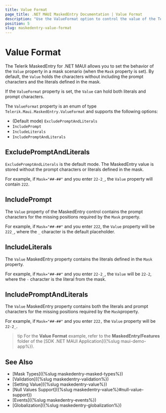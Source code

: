 ```yaml
---
title: Value Format
page_title: .NET MAUI MaskedEntry Documentation | Value Format
description: "Use the ValueFormat option to control the value of the Telerik UI for .NET MAUI MaskedEntry when its Mask property is set."
position: 5
slug: maskedentry-value-format
---
```


# Value Format

The Telerik MaskedEntry for .NET MAUI allows you to set the behavior of the `Value` property in a mask scenario (when the `Mask` property is set). By default, the `Value` holds the characters without including the prompt characters and the literals defined in the mask.

If the `ValueFormat` property is set, the `Value` can hold both literals and prompt characters.

The `ValueFormat` property is an enum of type `Telerik.Maui.MaskedEntry.ValueFormat` and supports the following options:

* (Default mode) `ExcludePromptAndLiterals`
* `IncludePrompt`
* `IncludeLiterals`
* `IncludePromptAndLiterals`


## ExcludePromptAndLiterals

`ExcludePromptAndLiterals` is the default mode. The MaskedEntry value is stored without the prompt characters or literals defined in the mask.

For example, if `Mask="##-##"` and you enter `22-2_`, the `Value` property will contain `222`.

<snippet id='textmaskedentry-excludepromptandliterals-xaml' />

## IncludePrompt

The `Value` property of the MaskedEntry control contains the prompt characters for the missing positions required by the `Mask` property.

For example, if `Mask="##-##"` and you enter `222`, the `Value` property will be `222_`, where the `_` character is the default placeholder.

<snippet id='textmaskedentry-includelprompt-xaml' />

## IncludeLiterals

The `Value` MaskedEntry property contains the literals defined in the `Mask` property.

For example, if `Mask="##-##"` and you enter `22-2_`, the `Value` will be `22-2`, where the `-` character is the literal from the mask.

<snippet id='textmaskedentry-includeliterals-xaml' />

## IncludePromptAndLiterals

The `Value` MaskedEntry property contains both the literals and prompt characters for the missing positions required by the `Mask`property.

For example, if `Mask="##-##"` and you enter `222,` the `Value` property will be `22-2_`.

<snippet id='textmaskedentry-includelpromptandliterals-xaml' />

>tip For the **Value Format** example, refer to the **MaskedEntry/Features** folder of the [SDK .NET MAUI Application]({%slug maui-demo-app%}).

## See Also

- [Mask Types]({%slug maskedentry-masked-types%})
- [Validation]({%slug maskedentry-validation%})
- [Setting Value]({%slug maskedentry-value%})
- [Null Values Support]({%slug maskedentry-value%}#null-value-support})
- [Events]({%slug maskedentry-events%})
- [Globalization]({%slug maskedentry-globalization%})
